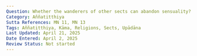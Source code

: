 ```yaml
---
Question: Whether the wanderers of other sects can abandon sensuality?
Category: Aññatitthiya
Sutta References: MN 11, MN 13
Tags: Aññatitthiya, Kāma, Religions, Sects, Upādāna
Last Updated: April 21, 2025
Date Entered: April 2, 2025
Review Status: Not started
---
```


